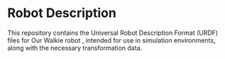 # Robot Description

This repository contains the Universal Robot Description Format (URDF) files for Our Walkie robot
, intended for use in simulation environments, along with the necessary transformation data. 
